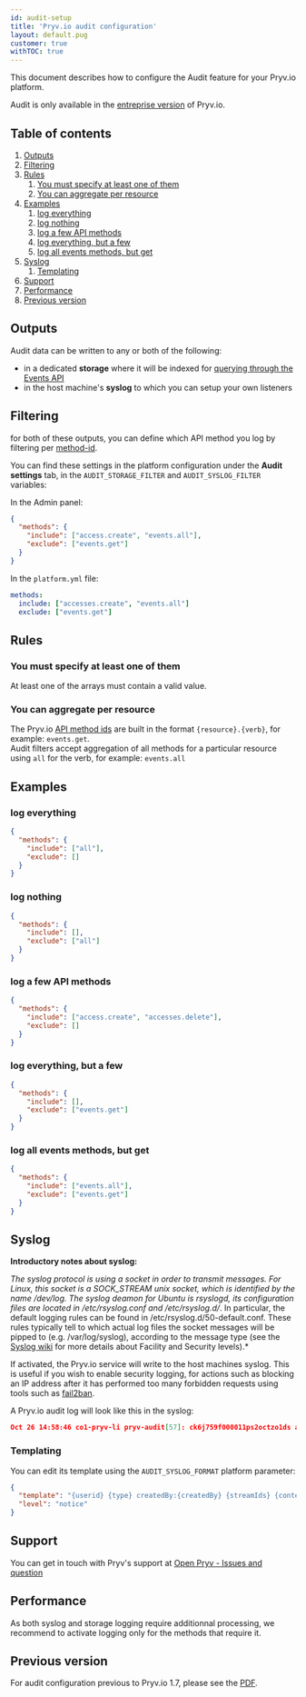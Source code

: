 ```yaml
---
id: audit-setup
title: 'Pryv.io audit configuration'
layout: default.pug
customer: true
withTOC: true
---
```


This document describes how to configure the Audit feature for your Pryv.io platform.

Audit is only available in the [entreprise version](/concepts/#entreprise-version--open-pryvio) of Pryv.io.


## Table of contents <!-- omit in toc -->

1. [Outputs](#outputs)
2. [Filtering](#filtering)
3. [Rules](#rules)
   1. [You must specify at least one of them](#you-must-specify-at-least-one-of-them)
   2. [You can aggregate per resource](#you-can-aggregate-per-resource)
4. [Examples](#examples)
   1. [log everything](#log-everything)
   2. [log nothing](#log-nothing)
   3. [log a few API methods](#log-a-few-api-methods)
   4. [log everything, but a few](#log-everything-but-a-few)
   5. [log all events methods, but get](#log-all-events-methods-but-get)
5. [Syslog](#syslog)
   1. [Templating](#templating)
6. [Support](#support)
7. [Performance](#performance)
8. [Previous version](#previous-version)


## Outputs

Audit data can be written to any or both of the following:

- in a dedicated **storage** where it will be indexed for [querying through the Events API](/guides/audit-logs/)
- in the host machine's **syslog** to which you can setup your own listeners


## Filtering

for both of these outputs, you can define which API method you log by filtering per [method-id](/reference/#method-ids).

You can find these settings in the platform configuration under the **Audit settings** tab, in the `AUDIT_STORAGE_FILTER` and `AUDIT_SYSLOG_FILTER` variables:

In the Admin panel:

```json
{
  "methods": {
    "include": ["access.create", "events.all"],
    "exclude": ["events.get"]
  }
}
```

In the `platform.yml` file:

```yaml
methods:
  include: ["accesses.create", "events.all"]
  exclude: ["events.get"]
```


## Rules

### You must specify at least one of them

At least one of the arrays must contain a valid value.

### You can aggregate per resource

The Pryv.io [API method ids](/reference/#method-ids) are built in the format `{resource}.{verb}`, for example: `events.get`.  
Audit filters accept aggregation of all methods for a particular resource using `all` for the verb, for example: `events.all`


## Examples

### log everything

```json
{
  "methods": {
    "include": ["all"],
    "exclude": []
  }
}
```

### log nothing

```json
{
  "methods": {
    "include": [],
    "exclude": ["all"]
  }
}
```

### log a few API methods

```json
{
  "methods": {
    "include": ["access.create", "accesses.delete"],
    "exclude": []
  }
}
```

### log everything, but a few

```json
{
  "methods": {
    "include": [],
    "exclude": ["events.get"]
  }
}
```

### log all events methods, but get

```json
{
  "methods": {
    "include": ["events.all"],
    "exclude": ["events.get"]
  }
}
```


## Syslog

**Introductory notes about syslog:**  

*The syslog protocol is using a socket in order to transmit messages. For Linux, this socket is a SOCK_STREAM unix socket, which is identified by the name /dev/log. The syslog deamon for Ubuntu is rsyslogd, its configuration files are located in /etc/rsyslog.conf and /etc/rsyslog.d/*. In particular, the default logging rules can be found in /etc/rsyslog.d/50-default.conf. These rules typically tell to which actual log files the socket messages will be pipped to (e.g. /var/log/syslog), according to the message type (see the [Syslog wiki](https://en.wikipedia.org/wiki/Syslog) for more details about Facility and Security levels).*

If activated, the Pryv.io service will write to the host machines syslog. This is useful if you wish to enable security logging, for actions such as blocking an IP address after it has performed too many forbidden requests using tools such as [fail2ban](https://www.fail2ban.org/wiki/index.php/Main_Page).

A Pryv.io audit log will look like this in the syslog:

```json
Oct 26 14:58:46 co1-pryv-li pryv-audit[57]: ck6j759f000011ps2octzo1ds audit-log/pryv-api createdBy:system ["access-ck6j78uj600011ss2neygkpub","action-events.get"] {"source":{"name":"http","ip":"85.5.192.175"},"action":"events.get","query":{"toTime":"9900000000","fromTime":"-9900000000","limit":"1","sortAscending":"true","state":"all"}}
```

### Templating

You can edit its template using the `AUDIT_SYSLOG_FORMAT` platform parameter:

```json
{
  "template": "{userid} {type} createdBy:{createdBy} {streamIds} {content}",
  "level": "notice"
}
```


## Support

You can get in touch with Pryv's support at [Open Pryv - Issues and question](https://github.com/pryv/open-pryv.io/issues)


## Performance

As both syslog and storage logging require additionnal processing, we recommend to activate logging only for the methods that require it.


## Previous version

For audit configuration previous to Pryv.io 1.7, please see the [PDF](/assets/docs/20190718-pryv.io-audit-v5.pdf).
